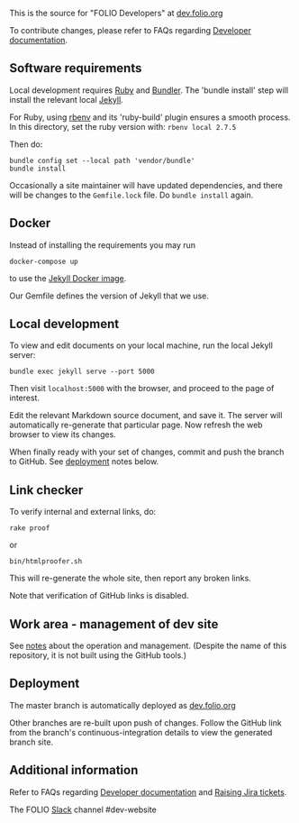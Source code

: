 This is the source for "FOLIO Developers" at [dev.folio.org](https://dev.folio.org/)

To contribute changes, please refer to FAQs regarding [Developer documentation](https://dev.folio.org/faqs/#developer-documentation).

## Software requirements

Local development requires
[Ruby](https://www.ruby-lang.org/) and [Bundler](https://bundler.io/).
The 'bundle install' step will install the relevant local
[Jekyll](https://jekyllrb.com/).

For Ruby, using [rbenv](https://github.com/rbenv/rbenv) and its 'ruby-build'
plugin ensures a smooth process. In this directory, set the ruby version
with: `rbenv local 2.7.5`

Then do:

```
bundle config set --local path 'vendor/bundle'
bundle install
```

Occasionally a site maintainer will have updated dependencies,
and there will be changes to the `Gemfile.lock` file.
Do `bundle install` again.

## Docker

Instead of installing the requirements you may run
```
docker-compose up
```
to use the [Jekyll Docker image](https://github.com/envygeeks/jekyll-docker).

Our Gemfile defines the version of Jekyll that we use.

## Local development

To view and edit documents on your local machine, run the local Jekyll server:

```
bundle exec jekyll serve --port 5000
```

Then visit `localhost:5000` with the browser, and proceed to the page of interest.

Edit the relevant Markdown source document, and save it.
The server will automatically re-generate that particular page.
Now refresh the web browser to view its changes.

When finally ready with your set of changes, commit and push the branch to GitHub.
See [deployment](#deployment) notes below.

## Link checker

To verify internal and external links, do:

```
rake proof
```

or

```
bin/htmlproofer.sh
```

This will re-generate the whole site, then report any broken links.

Note that verification of GitHub links is disabled.

## Work area - management of dev site

See [notes](work/README.md) about the operation and management.
(Despite the name of this repository, it is not built using the GitHub tools.)

## Deployment

The master branch is automatically deployed as [dev.folio.org](https://dev.folio.org/)

Other branches are re-built upon push of changes. Follow the GitHub link from the branch's continuous-integration details to view the generated branch site.

## Additional information

Refer to FAQs regarding [Developer documentation](https://dev.folio.org/faqs/#developer-documentation) and [Raising Jira tickets](https://dev.folio.org/faqs/how-to-contribute-devdoc/#raising-jira-tickets).

The FOLIO [Slack](https://dev.folio.org/guidelines/which-forum/#slack) channel #dev-website

